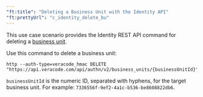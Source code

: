 ```yaml
---
"ft:title": "Deleting a Business Unit with the Identity API"
"ft:prettyUrl": "c_identity_delete_bu"
---
```

This use case scenario provides the Identity REST API command for deleting a [business unit](https://docs.veracode.com/r/t_add_business_unit).

Use this command to delete a business unit:

```shell
http --auth-type=veracode_hmac DELETE "https://api.veracode.com/api/authn/v2/business_units/{businessUnitId}"
```

`businessUnitId` is the numeric ID, separated with hyphens, for the target business unit. For example: `7336556f-9ef2-4a1c-b536-be8608822db6`.